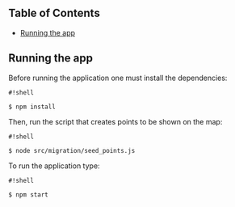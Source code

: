 
## Table of Contents

- [Running the app](#running-the-app)


## Running the app

Before running the application one must install the dependencies:

```
#!shell

$ npm install
```

Then, run the script that creates points to be shown on the map:
```
#!shell

$ node src/migration/seed_points.js
```

To run the application type:

```
#!shell

$ npm start
```

